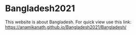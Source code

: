 # Bangladesh2021
This website is about Bangladesh.
For quick view use this link: https://anamikanath.github.io/Bangladesh2021/Bangladesh/
